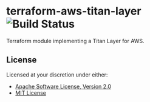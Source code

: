 # terraform-aws-titan-layer ![Build Status][build.svg]

Terraform module implementing a Titan Layer for AWS.

## License

Licensed at your discretion under either:

 - [Apache Software License, Version 2.0](./LICENSE-APACHE)
 - [MIT License](./LICENSE-MIT)

 [build.svg]: https://github.com/naftulikay/terraform-aws-titan-layer/actions/workflows/ci.yml/badge.svg